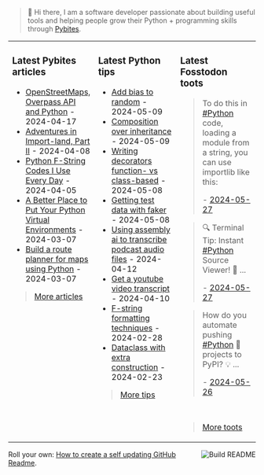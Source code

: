 > 👋 Hi there, I am a software developer passionate about building useful tools and helping people grow their Python + programming skills through <a href="https://pybit.es" target="_blank">Pybites</a>.

<table><tr><td valign="top" width="33%">

### Latest Pybites articles

<ul>

  <li><a href="https://pybit.es/articles/openstreetmaps-overpass-api-and-python/" target="_blank">OpenStreetMaps, Overpass API and Python</a> - 2024-04-17</li>

  <li><a href="https://pybit.es/articles/adventures-in-import-land-part-ii/" target="_blank">Adventures in Import-land, Part II</a> - 2024-04-08</li>

  <li><a href="https://pybit.es/articles/python-f-string-codes-i-use-every-day/" target="_blank">Python F-String Codes I Use Every Day</a> - 2024-04-05</li>

  <li><a href="https://pybit.es/articles/a-better-place-to-put-your-python-virtual-environments/" target="_blank">A Better Place to Put Your Python Virtual Environments</a> - 2024-03-07</li>

  <li><a href="https://pybit.es/articles/build-a-route-planner-for-maps-using-python/" target="_blank">Build a route planner for maps using Python</a> - 2024-03-07</li>

</ul>

> <a href="https://pybit.es/articles/" target="_blank">More articles</a>


</td><td valign="top" width="34%">

### Latest Python tips

<ul>

  <li><a href="https://github.com/bbelderbos/bobcodesit/blob/main/notes/20240509112058.md" target="_blank">Add bias to random</a> - 2024-05-09</li>

  <li><a href="https://github.com/bbelderbos/bobcodesit/blob/main/notes/20240509111232.md" target="_blank">Composition over inheritance</a> - 2024-05-09</li>

  <li><a href="https://github.com/bbelderbos/bobcodesit/blob/main/notes/20240508134342.md" target="_blank">Writing decorators function- vs class-based</a> - 2024-05-08</li>

  <li><a href="https://github.com/bbelderbos/bobcodesit/blob/main/notes/20240508132544.md" target="_blank">Getting test data with faker</a> - 2024-05-08</li>

  <li><a href="https://github.com/bbelderbos/bobcodesit/blob/main/notes/20240412111523.md" target="_blank">Using assembly ai to transcribe podcast audio files</a> - 2024-04-12</li>

  <li><a href="https://github.com/bbelderbos/bobcodesit/blob/main/notes/20240410190949.md" target="_blank">Get a youtube video transcript</a> - 2024-04-10</li>

  <li><a href="https://github.com/bbelderbos/bobcodesit/blob/main/notes/20240228143839.md" target="_blank">F-string formatting techniques</a> - 2024-02-28</li>

  <li><a href="https://github.com/bbelderbos/bobcodesit/blob/main/notes/20240223145038.md" target="_blank">Dataclass with extra construction</a> - 2024-02-23</li>

</ul>

> <a href="https://github.com/bbelderbos/bobcodesit" target="_blank">More tips</a>


</td><td valign="top" width="33%">

### Latest Fosstodon toots


  <blockquote>
  <p>To do this in <a class="mention hashtag" href="https://fosstodon.org/tags/Python" rel="tag">#<span>Python</span></a> code, loading a module from a string, you can use importlib like this:</p>
  - <a href="https://fosstodon.org/@bbelderbos/112512718873895056" target="_blank">2024-05-27</a>
  </blockquote>

  <blockquote>
  <p>🔍 Terminal Tip: Instant <a class="mention hashtag" href="https://fosstodon.org/tags/Python" rel="tag">#<span>Python</span></a> Source Viewer! 🐍 ...</p>
  - <a href="https://fosstodon.org/@bbelderbos/112512718756809825" target="_blank">2024-05-27</a>
  </blockquote>

  <blockquote>
  <p>How do you automate pushing <a class="mention hashtag" href="https://fosstodon.org/tags/Python" rel="tag">#<span>Python</span></a> 🐍 projects to PyPI? 💡 ...</p>
  - <a href="https://fosstodon.org/@bbelderbos/112507513052136213" target="_blank">2024-05-26</a>
  </blockquote>


<br>

> <a href="https://fosstodon.org/@bbelderbos" target="_blank">More toots</a>


</td></tr></table>

<a href="https://github.com/bbelderbos/bbelderbos/actions" target="_blank"><img src="https://github.com/bbelderbos/bbelderbos/workflows/Daily%20Update/badge.svg" align="right" alt="Build README"></a>Roll your own: <a href="https://pybit.es/articles/how-to-create-a-self-updating-github-readme/" target="_blank">How to create a self updating GitHub Readme</a>.